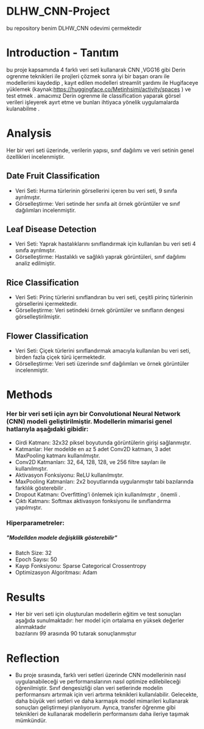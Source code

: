 # DLHW_CNN-Project
bu repository benim DLHW_CNN odevimi çermektedir   

# Introduction - Tanıtım
bu proje kapsamında 4 farklı veri seti kullanarak  CNN ,VGG16 gibi Derin ogrenme teknikleri ile projleri çözmek sonra iyi bir başarı oranı ile modellerimi kaydedip , kayıt edilen modelleri  streamlit yardımı ile Hugifaceye yüklemek (kaynak:https://huggingface.co/Metinhsimi/activity/spaces )  ve test etmek .
amacımız Derin ogrenme ile classification yaparak görsel verileri işleyerek ayırt etme ve bunları ihtiyaca yönelik uygulamalarda kulanabilme .

# Analysis
Her bir veri seti üzerinde, verilerin yapısı, sınıf dağılımı ve veri setinin genel özellikleri incelenmiştir.

## Date Fruit Classification
- Veri Seti: Hurma türlerinin görsellerini içeren bu veri seti, 9 sınıfa ayrılmıştır.
- Görselleştirme: Veri setinde her sınıfa ait örnek görüntüler ve sınıf dağılımları incelenmiştir.
## Leaf Disease Detection
- Veri Seti: Yaprak hastalıklarını sınıflandırmak için kullanılan bu veri seti 4 sınıfa ayrılmıştır.
- Görselleştirme: Hastalıklı ve sağlıklı yaprak görüntüleri, sınıf dağılımı analiz edilmiştir.
## Rice Classification
- Veri Seti: Pirinç türlerini sınıflandıran bu veri seti, çeşitli pirinç türlerinin görsellerini içermektedir.
- Görselleştirme: Veri setindeki örnek görüntüler ve sınıfların dengesi görselleştirilmiştir.
## Flower Classification
- Veri Seti: Çiçek türlerini sınıflandırmak amacıyla kullanılan bu veri seti, birden fazla çiçek türü içermektedir.
- Görselleştirme: Veri seti üzerinde sınıf dağılımları ve örnek görüntüler incelenmiştir.

# Methods
### Her bir veri seti için ayrı bir Convolutional Neural Network (CNN) modeli geliştirilmiştir. Modellerin mimarisi genel hatlarıyla aşağıdaki gibidir:

- Girdi Katmanı: 32x32 piksel boyutunda görüntülerin girişi sağlanmıştır.
- Katmanlar: Her modelde en az 5 adet Conv2D katmanı, 3 adet MaxPooling katmanı kullanılmıştır.
- Conv2D Katmanları: 32, 64, 128, 128, ve 256 filtre sayıları ile kullanılmıştır.
- Aktivasyon Fonksiyonu: ReLU kullanılmıştır.
- MaxPooling Katmanları: 2x2 boyutlarında uygulanmıştır tabi bazılarında farklılık gösterebilir .
- Dropout Katmanı: Overfitting’i önlemek için kullanılmıştır , önemli .
- Çıktı Katmanı: Softmax aktivasyon fonksiyonu ile sınıflandırma yapılmıştır.
### Hiperparametreler:
##### "Modellden modele değişklilk gösterebilir"
- Batch Size: 32  
- Epoch Sayısı: 50
- Kayıp Fonksiyonu: Sparse Categorical Crossentropy
- Optimizasyon Algoritması: Adam


# Results
- Her bir veri seti için oluşturulan modellerin eğitim ve test sonuçları aşağıda     sunulmaktadır:  her model için ortalama en yüksek değerler alınmaktadır       
  bazılarını   99 arasında  90  tutarak sonuçlanmıştur 

# Reflection
- Bu proje sırasında, farklı veri setleri üzerinde CNN modellerinin nasıl uygulanabileceği ve performanslarının nasıl optimize edilebileceği öğrenilmiştir. Sınıf dengesizliği olan veri setlerinde modelin performansını artırmak için veri artırma teknikleri kullanılabilir. Gelecekte, daha büyük veri setleri ve daha karmaşık model mimarileri kullanarak sonuçları geliştirmeyi planlıyorum. Ayrıca, transfer öğrenme gibi teknikleri de kullanarak modellerin performansını daha ileriye taşımak mümkündür.
